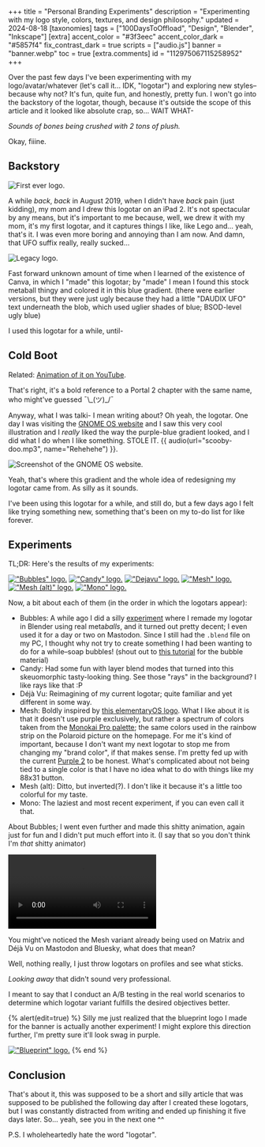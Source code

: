 +++
title = "Personal Branding Experiments"
description = "Experimenting with my logo style, colors, textures, and design philosophy."
updated = 2024-08-18
[taxonomies]
tags = ["100DaysToOffload", "Design", "Blender", "Inkscape"]
[extra]
accent_color = "#3f3eec"
accent_color_dark = "#5857f4"
fix_contrast_dark = true
scripts = ["audio.js"]
banner = "banner.webp"
toc = true
[extra.comments]
id = "112975067115258952"
+++

Over the past few days I've been experimenting with my logo/avatar/whatever (let's call it... IDK, "logotar") and exploring new styles–because why not? It's fun, quite fun, and honestly, pretty fun. I won't go into the backstory of the logotar, though, because it's outside the scope of this article and it looked like absolute crap, so... WAIT WHAT-

*Sounds of bones being crushed with 2 tons of plush.*

Okay, fiiine.

## Backstory

![First ever logo.](first.jpg#end)

A while *back*, *back* in August 2019, when I didn't have *back* pain (just kidding), my mom and I drew this logotar on an iPad 2. It's not spectacular by any means, but it's important to me because, well, we drew it with my mom, it's my first logotar, and it captures things I like, like Lego and... yeah, that's it. I was even more boring and annoying than I am now. And damn, that UFO suffix really, really sucked...

![Legacy logo.](legacy.png#start)

Fast forward unknown amount of time when I learned of the existence of Canva, in which I "made" this logotar; by "made" I mean I found this stock metaball thingy and colored it in this blue gradient. (there were earlier versions, but they were just ugly because they had a little "DAUDIX UFO" text underneath the blob, which used uglier shades of blue; BSOD-level ugly blue)

I used this logotar for a while, until-

## Cold Boot

Related: [Animation of it on YouTube](https://www.youtube.com/shorts/53Cv27Sjtgw).

That's right, it's a bold reference to a Portal 2 chapter with the same name, who might've guessed ¯\\\_\(ツ)\_\/¯

Anyway, what I was talki- I mean writing about? Oh yeah, the logotar. One day I was visiting the [GNOME OS website](https://os.gnome.org/install/) and I saw this very cool illustration and I *really* liked the way the purple-blue gradient looked, and I did what I do when I like something. STOLE IT. {{ audio(url="scooby-doo.mp3", name="Rehehehe") }}.

![Screenshot of the GNOME OS website.](illustration.png)

Yeah, that's where this gradient and the whole idea of redesigning my logotar came from. As silly as it sounds.

I've been using this logotar for a while, and still do, but a few days ago I felt like trying something new, something that's been on my to-do list for like forever.

## Experiments

TL;DR: Here's the results of my experiments:

<div class="media-grid-markdown">

[!["Bubbles" logo.](bubbles.png)](https://codeberg.org/daudix/archive/raw/commit/47b37a11a8df0d8656cf3e0858d64c1511b384dd/daudix/experiments/bubbles.png)
[!["Candy" logo.](candy.png)](https://codeberg.org/daudix/archive/raw/commit/47b37a11a8df0d8656cf3e0858d64c1511b384dd/daudix/experiments/candy.png)
[!["Dejavu" logo.](dejavu.png)](https://codeberg.org/daudix/archive/raw/commit/47b37a11a8df0d8656cf3e0858d64c1511b384dd/daudix/experiments/dejavu.png)
[!["Mesh" logo.](mesh.png)](https://codeberg.org/daudix/archive/raw/commit/47b37a11a8df0d8656cf3e0858d64c1511b384dd/daudix/experiments/mesh.png)
[!["Mesh (alt)" logo.](mesh-alt.png)](https://codeberg.org/daudix/archive/raw/commit/47b37a11a8df0d8656cf3e0858d64c1511b384dd/daudix/experiments/mesh-alt.png)
[!["Mono" logo.](mono.png)](https://codeberg.org/daudix/archive/raw/commit/47b37a11a8df0d8656cf3e0858d64c1511b384dd/daudix/experiments/mono.png)
</div>

Now, a bit about each of them (in the order in which the logotars appear):

- Bubbles: A while ago I did a silly [experiment](https://codeberg.org/daudix/archive/raw/commit/47b37a11a8df0d8656cf3e0858d64c1511b384dd/daudix/experiments/metaballs.png) where I remade my logotar in Blender using real meta*balls*, and it turned out pretty decent; I even used it for a day or two on Mastodon. Since I still had the `.blend` file on my PC, I thought why not try to create something I had been wanting to do for a while–soap bubbles! (shout out to [this tutorial](https://www.youtube.com/watch?v=9myqCVH3IKA) for the bubble material)
- Candy: Had some fun with layer blend modes that turned into this skeuomorphic tasty-looking thing. See those "rays" in the background? I like rays like that :P
- Déjà Vu: Reimagining of my current logotar; quite familiar and yet different in some way.
- Mesh: Boldly inspired by [this elementaryOS logo](https://raw.githubusercontent.com/elementary/brand/f4c51a70190b63332e62bb633fe99ac801935aef/logomark-mesh.png). What I like about it is that it doesn't use purple exclusively, but rather a spectrum of colors taken from the [Monokai Pro palette](https://github.com/subtheme-dev/monokai-pro/blob/4978c01ff3116e4dd19825d93e4e6c182d361764/colors/default.yaml); the same colors used in the rainbow strip on the Polaroid picture on the homepage. For me it's kind of important, because I don't want my next logotar to stop me from changing my "brand color", if that makes sense. I'm pretty fed up with the current [Purple 2](https://developer.gnome.org/hig/reference/palette.html) to be honest. What's complicated about not being tied to a single color is that I have no idea what to do with things like my 88x31 button.
- Mesh (alt): Ditto, but inverted(?). I don't like it because it's a little too colorful for my taste.
- Mono: The laziest and most recent experiment, if you can even call it that.

About Bubbles; I went even further and made this shitty animation, again just for fun and I didn't put much effort into it. (I say that so you don't think I'm *that* shitty animator)

<video alt="Bubbles floating towards the center of the screen, forming the logo." controls src="bubbles.webm"></video>

You might've noticed the Mesh variant already being used on Matrix and Déjà Vu on Mastodon and Bluesky, what does that mean?

Well, nothing really, I just throw logotars on profiles and see what sticks.

*Looking away* that didn't sound very professional.

I meant to say that I conduct an A/B testing in the real world scenarios to determine which logotar variant fulfills the desired objectives better.

{% alert(edit=true) %}
Silly me just realized that the blueprint logo I made for the banner is actually another experiment! I might explore this direction further, I'm pretty sure it'll look swag in purple.

[!["Blueprint" logo.](blueprint.png)](https://codeberg.org/daudix/archive/raw/commit/47b37a11a8df0d8656cf3e0858d64c1511b384dd/daudix/experiments/blueprint.png)
{% end %}

## Conclusion

That's about it, this was supposed to be a short and silly article that was supposed to be published the following day after I created these logotars, but I was constantly distracted from writing and ended up finishing it five days later. So... yeah, see you in the next one ^^

P.S. I wholeheartedly hate the word "logotar".
